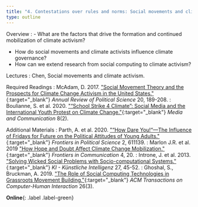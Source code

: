 ```yaml
---
title: "4. Contestations over rules and norms: Social movements and climate activism (24.3)"
type: outline
---
```


Overview
: - What are the factors that drive the formation and continued mobilization of climate activism?
  - How do social movements and climate activists influence climate governance?
  - How can we extend research from social computing to climate activism?

Lectures
: Chen, Social movements and climate activism.

Required Readings
: McAdam, D. 2017. ["Social Movement Theory and the Prospects for Climate Change Activism in the United States."](https://doi.org/10.1146/annurev-polisci-052615-025801){:target="_blank"} _Annual Review of Political Science_ 20, 189-208.
: Boulianne, S. et al. 2020. ["“School Strike 4 Climate”: Social Media and the International Youth Protest on Climate Change."](http://dx.doi.org/10.17645/mac.v8i2.2768){:target="_blank"} _Media and Communication_ 8(2).

Additional Materials
: Parth, A. et al. 2020. ["“How Dare You!“—The Influence of Fridays for Future on the Political Attitudes of Young Adults."](https://doi.org/10.3389/fpos.2020.611139){:target="_blank"} _Frontiers in Political Science_ 2, 611139.
: Marlon J.R. et al. 2019 ["How Hope and Doubt Affect Climate Change Mobilization."](https://doi.org/10.3389/fcomm.2019.00020){:target="_blank"} _Frontiers in Communication_ 4, 20.
: Introne, J. et al. 2013. ["Solving Wicked Social Problems with Socio-computational Systems."](https://doi.org/10.1007/s13218-012-0231-2){:target="_blank"} _KI - Künstliche Intelligenz_ 27, 45-52.
: Ghoshal, S., Bruckman, A. 2019. ["The Role of Social Computing Technologies in Grassroots Movement Building."](https://doi.org/10.1145/3318140){:target="_blank"} _ACM Transactions on Computer-Human Interaction_ 26(3).

**Online**{: .label .label-green}